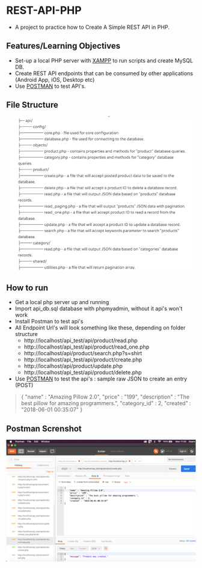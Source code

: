 # REST-API-PHP
* A project to practice how to Create A Simple REST API in PHP.

## Features/Learning Objectives
* Set-up a local PHP server with [XAMPP](https://www.apachefriends.org/download.html) to run scripts and create MySQL DB.
* Create REST API endpoints that can be consumed by other applications (Android App, iOS, Desktop etc)
* Use [POSTMAN](https://www.postman.com/downloads/) to test API's.

## File Structure
![Project_File_Structure](file-structure.png) 

## How to run
* Get a local php server up and running
* Import api_db.sql database with phpmyadmin, without it api's won't work 
* Install Postman to test api's
* All Endpoint Url's will look something like these, depending on folder structure
    * http://localhost/api_test/api/product/read.php
    * http://localhost/api_test/api/product/read_one.php 
    * http://localhost/api/product/search.php?s=shirt 
    * http://localhost/api_test/api/product/create.php 
    * http://localhost/api/product/update.php 
    * http://localhost/api_test/api/product/delete.php
* Use [POSTMAN](https://www.postman.com/downloads/) to test the api's : sample raw JSON to create an entry (POST)
> {
    "name" : "Amazing Pillow 2.0",
    "price" : "199",
    "description" : "The best pillow for amazing programmers.",
    "category_id" : 2,
    "created" : "2018-06-01 00:35:07"
}


## Postman Screnshot
![Postman](postman.png) 



